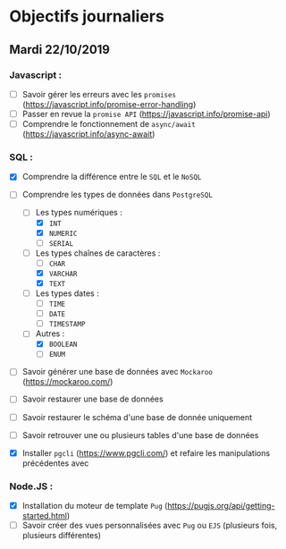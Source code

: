 # Objectifs journaliers

## Mardi 22/10/2019

### Javascript :

- [ ] Savoir gérer les erreurs avec les `promises` (https://javascript.info/promise-error-handling)
- [ ] Passer en revue la `promise API` (https://javascript.info/promise-api)
- [ ] Comprendre le fonctionnement de `async/await` (https://javascript.info/async-await)

### SQL :

- [x] Comprendre la différence entre le `SQL` et le `NoSQL`

- [ ] Comprendre les types de données dans `PostgreSQL`

  - [ ] Les types numériques :
    - [x] `INT`
    - [x] `NUMERIC`
    - [ ] `SERIAL`
  - [ ] Les types chaînes de caractères :
    - [ ] `CHAR`
    - [x] `VARCHAR`
    - [x] `TEXT`
  - [ ] Les types dates :
    - [ ] `TIME`
    - [ ] `DATE`
    - [ ] `TIMESTAMP`
  - [ ] Autres :
    - [x] `BOOLEAN`
    - [ ] `ENUM`

- [ ] Savoir générer une base de données avec `Mockaroo` (https://mockaroo.com/)
- [ ] Savoir restaurer une base de données
- [ ] Savoir restaurer le schéma d'une base de donnée uniquement
- [ ] Savoir retrouver une ou plusieurs tables d'une base de données
- [x] Installer `pgcli` (https://www.pgcli.com/) et refaire les manipulations précédentes avec

### Node.JS :

- [x] Installation du moteur de template `Pug` (https://pugjs.org/api/getting-started.html)
- [ ] Savoir créer des vues personnalisées avec `Pug` ou `EJS` (plusieurs fois, plusieurs différentes)
